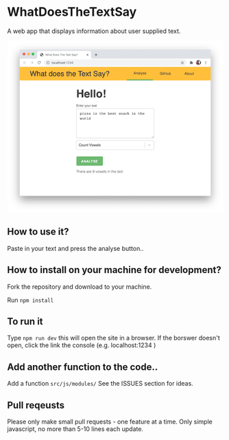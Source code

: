 # WhatDoesTheTextSay

A web app that displays information about user supplied text.

![screenshot](app.png?raw=true "screenshot")

## How to use it?
Paste in your text and press the analyse button.. 

## How to install on your machine for development?
Fork the repository and download to your machine.

Run `npm install`

## To run it
Type
`npm run dev`
this will open the site in a browser. If the borswer doesn't open, click the link the console (e.g. localhost:1234 )

## Add another function to the code..
Add a function `src/js/modules/`
See the ISSUES section for ideas.

## Pull reqeusts
Please only make small pull requests - one feature at a time.
Only simple javascript, no more than 5-10 lines each update.


